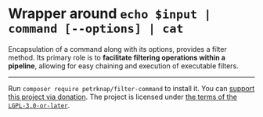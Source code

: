 # Wrapper around `echo $input | command [--options] | cat`

Encapsulation of a command along with its options, provides a filter method.
Its primary role is to **facilitate filtering operations within a pipeline**,
allowing for easy chaining and execution of executable filters.

---

Run `composer require petrknap/filter-command` to install it.
You can [support this project via donation](https://petrknap.github.io/donate.html).
The project is licensed under [the terms of the `LGPL-3.0-or-later`](./COPYING.LESSER).
